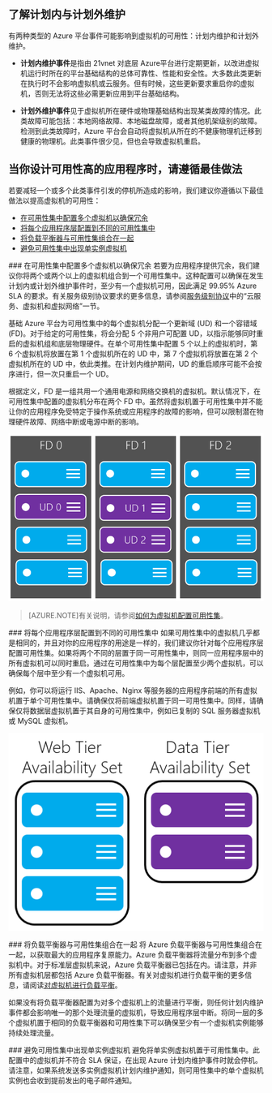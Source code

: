 
## 了解计划内与计划外维护
有两种类型的 Azure 平台事件可能影响到虚拟机的可用性：计划内维护和计划外维护。

- **计划内维护事件**是指由 21vnet 对底层 Azure平台进行定期更新，以改进虚拟机运行时所在的平台基础结构的总体可靠性、性能和安全性。大多数此类更新在执行时不会影响虚拟机或云服务。但有时候，这些更新要求重启你的虚拟机，否则无法将这些必需更新应用到平台基础结构。

- **计划外维护事件**见于虚拟机所在硬件或物理基础结构出现某类故障的情况。此类故障可能包括：本地网络故障、本地磁盘故障，或者其他机架级别的故障。检测到此类故障时，Azure 平台会自动将虚拟机从所在的不健康物理机迁移到健康的物理机。此类事件很少见，但也会导致虚拟机重启。

## 当你设计可用性高的应用程序时，请遵循最佳做法
若要减轻一个或多个此类事件引发的停机所造成的影响，我们建议你遵循以下最佳做法以提高虚拟机的可用性：

* [在可用性集中配置多个虚拟机以确保冗余]
* [将每个应用程序层配置到不同的可用性集中]
* [将负载平衡器与可用性集组合在一起]
* [避免可用性集中出现单实例虚拟机]

###<a name="configure-multiple-virtual-machines-in-an-availability-set-for-redundancy"></a> 在可用性集中配置多个虚拟机以确保冗余
若要为应用程序提供冗余，我们建议你将两个或两个以上的虚拟机组合到一个可用性集中。这种配置可以确保在发生计划内或计划外维护事件时，至少有一个虚拟机可用，因此满足 99.95% Azure SLA 的要求。有关服务级别协议要求的更多信息，请参阅[服务级别协议](/support/legal/sla/)中的“云服务、虚拟机和虚拟网络”一节。

基础 Azure 平台为可用性集中的每个虚拟机分配一个更新域 (UD) 和一个容错域 (FD)。对于给定的可用性集，将会分配 5 个非用户可配置 UD，以指示能够同时重启的虚拟机组和底层物理硬件。在单个可用性集中配置 5 个以上的虚拟机时，第 6 个虚拟机将放置在第 1 个虚拟机所在的 UD 中，第 7 个虚拟机将放置在第 2 个虚拟机所在的 UD 中，依此类推。在计划内维护期间，UD 的重启顺序可能不会按序进行，但一次只重启一个 UD。

根据定义，FD 是一组共用一个通用电源和网络交换机的虚拟机。默认情况下，在可用性集中配置的虚拟机分布在两个 FD 中。虽然将虚拟机置于可用性集中并不能让你的应用程序免受特定于操作系统或应用程序的故障的影响，但可以限制潜在物理硬件故障、网络中断或电源中断的影响。

<!--Image reference-->
   ![UD FD 配置](./media/virtual-machines-common-manage-availability/ud-fd-configuration.png)

>[AZURE.NOTE]有关说明，请参阅[如何为虚拟机配置可用性集][]。

###<a name="configure-each-application-tier-into-separate-availability-sets"></a> 将每个应用程序层配置到不同的可用性集中
如果可用性集中的虚拟机几乎都是相同的，并且对你的应用程序的用途是一样的，我们建议你针对每个应用程序层配置可用性集。如果将两个不同的层置于同一可用性集中，则同一应用程序层中的所有虚拟机可以同时重启。通过在可用性集中为每个层配置至少两个虚拟机，可以确保每个层中至少有一个虚拟机可用。

例如，你可以将运行 IIS、Apache、Nginx 等服务器的应用程序前端的所有虚拟机置于单个可用性集中。请确保仅将前端虚拟机置于同一可用性集中。同样，请确保仅将数据层虚拟机置于其自身的可用性集中，例如已复制的 SQL 服务器虚拟机或 MySQL 虚拟机。

<!--Image reference-->
   ![应用程序层](./media/virtual-machines-common-manage-availability/application-tiers.png)


###<a name="combine-the-load-balancer-with-availability-sets"></a> 将负载平衡器与可用性集组合在一起
将 Azure 负载平衡器与可用性集组合在一起，以获取最大的应用程序复原能力。Azure 负载平衡器将流量分布到多个虚拟机中。对于标准层虚拟机来说，Azure 负载平衡器已包括在内。请注意，并非所有虚拟机层都包括 Azure 负载平衡器。有关对虚拟机进行负载平衡的更多信息，请阅读[对虚拟机进行负载平衡](/documentation/articles/virtual-machines-linux-load-balance)。

如果没有将负载平衡器配置为对多个虚拟机上的流量进行平衡，则任何计划内维护事件都会影响唯一的那个处理流量的虚拟机，导致应用程序层中断。将同一层的多个虚拟机置于相同的负载平衡器和可用性集下可以确保至少有一个虚拟机实例能够持续处理流量。

###<a name="avoid-single-instance-virtual-machines-in-availability-sets"></a> 避免可用性集中出现单实例虚拟机
避免将单实例虚拟机置于可用性集中。此配置中的虚拟机并不符合 SLA 保证，在出现 Azure 计划内维护事件时就会停机。请注意，如果系统发送多实例虚拟机计划内维护通知，则可用性集中的单个虚拟机实例也会收到提前发出的电子邮件通知。

<!-- Link references -->
[在可用性集中配置多个虚拟机以确保冗余]: #configure-multiple-virtual-machines-in-an-availability-set-for-redundancy
[将每个应用程序层配置到不同的可用性集中]: #configure-each-application-tier-into-separate-availability-sets
[将负载平衡器与可用性集组合在一起]: #combine-the-load-balancer-with-availability-sets
[避免可用性集中出现单实例虚拟机]: #avoid-single-instance-virtual-machines-in-availability-sets
[如何为虚拟机配置可用性集]: /documentation/articles/virtual-machines-windows-classic-configure-availability
